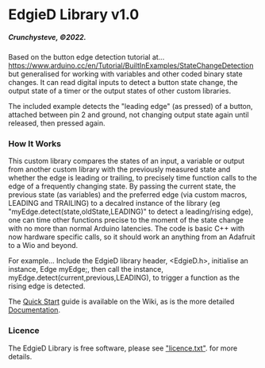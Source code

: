 # EdgieD Library v1.0
##### Crunchysteve, &copy;2022.

Based on the button edge detection tutorial at...
https://www.arduino.cc/en/Tutorial/BuiltInExamples/StateChangeDetection
but generalised for working with variables and other coded binary state
changes. It can read digital inputs to detect a button state change, 
the output state of a timer or the output states of other custom libraries.

The included example detects the "leading edge" (as pressed) of a button, attached
between pin 2 and ground, not changing output state again until released, then pressed again.

### How It Works
This custom library compares the states of an input, a variable or output from another custom library with the previously measured state and whether the edge is leading or trailing, to precisely time function calls to the edge of a frequently changing state. By passing the current state, the previous state (as variables) and the preferred edge (via custom macros, LEADING and TRAILING) to a decalred instance of the library (eg "myEdge.detect(state,oldState,LEADING)" to detect a leading/rising edge), one can time other functions precise to the moment of the state change with no more than normal Arduino latencies. The code is basic C++ with now hardware specific calls, so it should work an anything from an Adafruit to a Wio and beyond.

For example...
  Include the EdgieD library header, <EdgieD.h>, 
  initialise an instance, Edge myEdge;, 
  then call the instance, myEdge.detect(current,previous,LEADING), 
  to trigger a function as the rising edge is detected.

The [Quick Start](https://github.com/crunchysteve/EdgieD/wiki/Quick-Start) guide is available on the Wiki, as is the more detailed [Documentation](https://github.com/crunchysteve/EdgieD/wiki/Documentation).

### Licence
The EdgieD Library is free software, please see ["licence.txt"](https://github.com/crunchysteve/EdgieD/blob/main/LICENSE). for more details.
